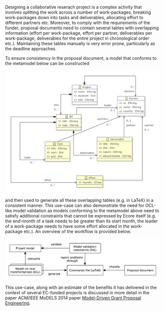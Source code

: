 Designing a collaborative reserach project is a complex activity that involves splitting the work across a number of work-packages, breaking work-packages down into tasks and deliverables, allocating effort to different partners etc. Moreover, to comply with the requirements of the funder, proposal documents need to contain several tables with overlapping information (effort per work-package, effort per partner, deliverables per work-package, deliverables for the entire project in chronological order etc.). Maintaining these tables manually is very error prone, particularly as the deadline approaches.

To ensure consistency in the proposal document, a model that conforms to the metamodel below can be constructed  

<img src="propogendsl.png" width="700">

and then used to generate all these overlapping tables (e.g. in LaTeX) in a consistent manner. This use-case can also demonstrate the need for OCL-like model validation as models conforming to the metamodel above need to satisfy additional constraints that cannot be expressed by Ecore itself (e.g. the end-month of a task needs to be greater than its start month, the leader of a work-package needs to have some effort allocated in the work-package etc.). An overview of the workflow is provided below.

![Workflow](workflow.png)

This use-case, along with an estimate of the benefits it has delivered in the context of several EC-funded projects is discussed in more detail in the paper ACM/IEEE MoDELS 2014 paper [Model-Driven Grant Proposal Engineering](http://link.springer.com/chapter/10.1007%2F978-3-319-11653-2_26).
